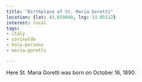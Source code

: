 ```yaml
---
title: "Birthplace of St. Maria Goretti"
location: {lat: 43.659849, lng: 13.05112}
interest: local
tags:
- italy
- corinaldo
- holy-persons
- maria-goretti

---
```



Here St. Maria Goretti was born on October 16, 1890.


